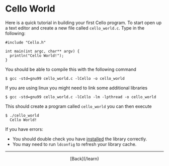   <div class="row">
  <div class="col-xs-2 col-md-2"></div>
  <div class="col-xs-8 col-md-8">

# Cello World

Here is a quick tutorial in building your first Cello program. To start open up 
a text editor and create a new file called `cello_world.c`. Type in the 
following:

    #include "Cello.h"
    
    int main(int argc, char** argv) {
      println("Cello World!");
    }
    
You should be able to compile this with the following command 

    $ gcc -std=gnu99 cello_world.c -lCello -o cello_world
    
If you are using linux you might need to link some additional libraries

    $ gcc -std=gnu99 cello_world.c -lCello -lm -lpthread -o cello_world

This should create a program called `cello_world` you can then execute

    $ ./cello_world
      Cello World!

If you have errors:

* You should double check you have [installed](installation) the library correctly.
* You may need to run `ldconfig` to refresh your library cache.

* * *

  <p style="text-align:center;">
[Back](/learn)
  </p>

  </div>
  <div class="col-xs-2 col-md-2"></div>
  </div>

